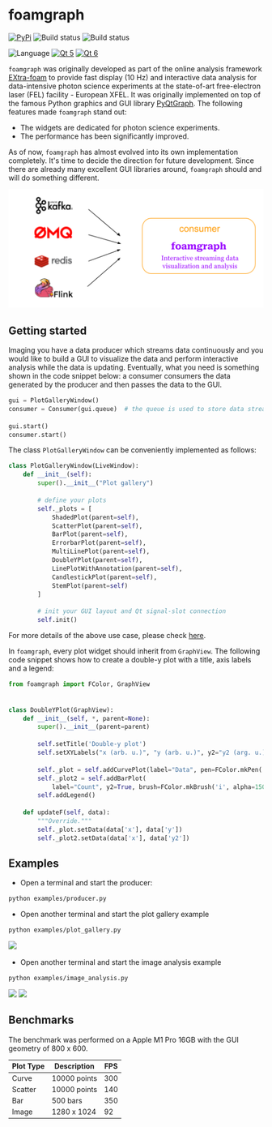 foamgraph
=========

[![PyPi](https://img.shields.io/pypi/v/foamgraph.svg)](https://pypi.org/project/foamgraph/)
![Build status](https://github.com/zhujun98/foamgraph/actions/workflows/python-package.yml/badge.svg)
![Build status](https://github.com/zhujun98/foamgraph/actions/workflows/codeql.yml/badge.svg)

![Language](https://img.shields.io/badge/language-python-blue)
[![Qt 5](https://img.shields.io/badge/Qt-5-brightgreen)](https://doc.qt.io/qt-5/)
[![Qt 6](https://img.shields.io/badge/Qt-6-brightgreen)](https://doc.qt.io/qt-6/)

`foamgraph` was originally developed as part of the online analysis framework 
[EXtra-foam](https://github.com/European-XFEL/EXtra-foam.git)
to provide fast display (10 Hz) and interactive data analysis for data-intensive 
photon science experiments at the state-of-art free-electron laser (FEL) facility - 
European XFEL. It was originally implemented on top of the famous Python graphics 
and GUI library [PyQtGraph](https://github.com/pyqtgraph/pyqtgraph). The following 
features made `foamgraph` stand out:

- The widgets are dedicated for photon science experiments.
- The performance has been significantly improved.

As of now, `foamgraph` has almost evolved into its own implementation completely. 
It's time to decide the direction for future development. Since there are already
many excellent GUI libraries around, `foamgraph` should and will do something different.

<img src="usecase.png" width="640"/>

## Getting started

Imaging you have a data producer which streams data continuously and you would like
to build a GUI to visualize the data and perform interactive analysis while the data 
is updating. Eventually, what you need is something shown in the code snippet below:
a consumer consumers the data generated by the producer and then passes the data to
the GUI.

```py
gui = PlotGalleryWindow()
consumer = Consumer(gui.queue)  # the queue is used to store data streams

gui.start()
consumer.start()
```

The class `PlotGalleryWindow` can be conveniently implemented as follows:

```py
class PlotGalleryWindow(LiveWindow):
    def __init__(self):
        super().__init__("Plot gallery")

        # define your plots
        self._plots = [
            ShadedPlot(parent=self),
            ScatterPlot(parent=self),
            BarPlot(parent=self),
            ErrorbarPlot(parent=self),
            MultiLinePlot(parent=self),
            DoubleYPlot(parent=self),
            LinePlotWithAnnotation(parent=self),
            CandlestickPlot(parent=self),
            StemPlot(parent=self)
        ]

        # init your GUI layout and Qt signal-slot connection
        self.init()
```

For more details of the above use case, please check [here](examples/plot_gallery.py).

In `foamgraph`, every plot widget should inherit from `GraphView`. The following code snippet
shows how to create a double-y plot with a title, axis labels and a legend:

```py
from foamgraph import FColor, GraphView


class DoubleYPlot(GraphView):
    def __init__(self, *, parent=None):
        super().__init__(parent=parent)

        self.setTitle('Double-y plot')
        self.setXYLabels("x (arb. u.)", "y (arb. u.)", y2="y2 (arg. u.)")

        self._plot = self.addCurvePlot(label="Data", pen=FColor.mkPen('w'))
        self._plot2 = self.addBarPlot(
            label="Count", y2=True, brush=FColor.mkBrush('i', alpha=150))
        self.addLegend()

    def updateF(self, data):
        """Override."""
        self._plot.setData(data['x'], data['y'])
        self._plot2.setData(data['x'], data['y2'])
```

## Examples

* Open a terminal and start the producer:

```sh
python examples/producer.py
```

* Open another terminal and start the plot gallery example

```sh
python examples/plot_gallery.py
```

<img src="https://github.com/zhujun98/foam-demo/blob/main/foamgraph/plot_galary.gif" width="640"/>

* Open another terminal and start the image analysis example

```sh
python examples/image_analysis.py
```

<img src="https://github.com/zhujun98/foam-demo/blob/main/foamgraph/image_analysis-1.gif" width="320"/> <img src="https://github.com/zhujun98/foam-demo/blob/main/foamgraph/image_analysis-2.gif" width="320"/>



## Benchmarks

The benchmark was performed on a Apple M1 Pro 16GB with the GUI geometry of 800 x 600.

| Plot Type | Description                | FPS    |
|-----------|----------------------------|--------|
| Curve     | 10000 points               | 300    |
| Scatter   | 10000 points               | 140    |
| Bar       | 500 bars                   | 350    |
| Image     | 1280 x 1024                | 92     |